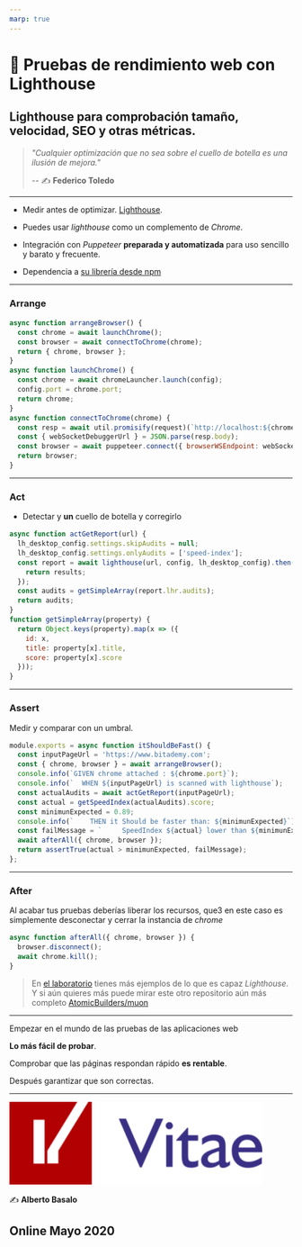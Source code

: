 ```yaml
---
marp: true
---
```



# 🚢 Pruebas de rendimiento web con Lighthouse

## Lighthouse para comprobación tamaño, velocidad, SEO y otras métricas.

> _"Cualquier optimización que no sea sobre el cuello de botella es una ilusión de mejora."_
>
> -- ✍️ **Federico Toledo**

---

- Medir antes de optimizar. [Lighthouse](https://github.com/GoogleChrome/lighthouse).

- Puedes usar _lighthouse_ como un complemento de _Chrome_.

- Integración con _Puppeteer_ **preparada y automatizada** para uso sencillo y barato y frecuente.

- Dependencia a [su librería desde npm](https://www.npmjs.com/package/lighthouse)

---

### Arrange

```js
async function arrangeBrowser() {
  const chrome = await launchChrome();
  const browser = await connectToChrome(chrome);
  return { chrome, browser };
}
async function launchChrome() {
  const chrome = await chromeLauncher.launch(config);
  config.port = chrome.port;
  return chrome;
}
async function connectToChrome(chrome) {
  const resp = await util.promisify(request)(`http://localhost:${chrome.port}/json/version`);
  const { webSocketDebuggerUrl } = JSON.parse(resp.body);
  const browser = await puppeteer.connect({ browserWSEndpoint: webSocketDebuggerUrl });
  return browser;
}
```

---

### Act

- Detectar y **un** cuello de botella y corregirlo
```js
async function actGetReport(url) {
  lh_desktop_config.settings.skipAudits = null;
  lh_desktop_config.settings.onlyAudits = ['speed-index'];
  const report = await lighthouse(url, config, lh_desktop_config).then(results => {
    return results;
  });
  const audits = getSimpleArray(report.lhr.audits);
  return audits;
}
function getSimpleArray(property) {
  return Object.keys(property).map(x => ({
    id: x,
    title: property[x].title,
    score: property[x].score
  }));
}
```

---

### Assert

Medir y comparar con un umbral.

```js
module.exports = async function itShouldBeFast() {
  const inputPageUrl = 'https://www.bitademy.com';
  const { chrome, browser } = await arrangeBrowser();
  console.info(`GIVEN chrome attached : ${chrome.port}`);
  console.info(`  WHEN ${inputPageUrl} is scanned with lighthouse`);
  const actualAudits = await actGetReport(inputPageUrl);
  const actual = getSpeedIndex(actualAudits).score;
  const minimunExpected = 0.89;
  console.info(`    THEN it Should be faster than: ${minimunExpected}`);
  const failMessage = `     SpeedIndex ${actual} lower than ${minimunExpected}`;
  await afterAll({ chrome, browser });
  return assertTrue(actual > minimunExpected, failMessage);
};
```
---

### After

Al acabar tus pruebas deberías liberar los recursos, que3 en este caso es simplemente desconectar y cerrar la instancia de _chrome_

```js
async function afterAll({ chrome, browser }) {
  browser.disconnect();
  await chrome.kill();
}
```

> En [el laboratorio](https://github.com/LabsAdemy/WebTesting_e2e-puppeteer_Labs) tienes más ejemplos de lo que es capaz _Lighthouse_. Y si aún quieres más puede mirar este otro repositorio aún más completo [AtomicBuilders/muon](https://github.com/AtomicBuilders/muon)

---

Empezar en el mundo de las pruebas de las aplicaciones web

**Lo más fácil de probar**.

Comprobar que las páginas respondan rápido **es rentable**.

Después garantizar que son correctas.

---

<!-- [![bit_ademy](../assets/bit_ademy.png)](https://bitademy.com) -->
 [![vitae](../assets/vitae.png)](https://vitaedigital.com)


✍️ **Alberto Basalo**

## Online Mayo 2020